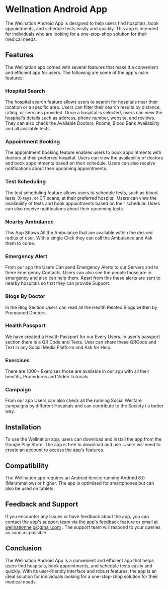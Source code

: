 # Wellnation Android App
The Wellnation Android App is designed to help users find hospitals, book appointments, and schedule tests easily and quickly. This app is intended for individuals who are looking for a one-stop-shop solution for their medical needs.

## Features
The Wellnation app comes with several features that make it a convenient and efficient app for users. The following are some of the app's main features:

### Hospital Search
The hospital search feature allows users to search for hospitals near their location or a specific area. Users can filter their search results by distance, rating, or services provided. Once a hospital is selected, users can view the hospital's details such as address, phone number, website, and reviews. They can also check the Available Doctors, Rooms, Blood Bank Availability and all available tests.

### Appointment Booking
The appointment booking feature enables users to book appointments with doctors at their preferred hospital. Users can view the availability of doctors and book appointments based on their schedule. Users can also receive notifications about their upcoming appointments.

### Test Scheduling
The test scheduling feature allows users to schedule tests, such as blood tests, X-rays, or CT scans, at their preferred hospital. Users can view the availability of tests and book appointments based on their schedule. Users can also receive notifications about their upcoming tests.

### Nearby Ambulance
This App Shows All the Ambulance that are available within the desired radius of user. With a single Click they can call the Ambulance and Ask them to come.

### Emergency Alert
From our app the Users Can send Emergency Alerts to our Servers and to there Emergency Contacts. Users can also see the people those are in emergency and also can help them. Apart from this these alerts are sent to nearby hospitals so that they can provide Support.

### Blogs By Doctor
In the Blog Section Users can read all the Health Related Blogs written by Pronouned Doctors.

### Health Passport
We have created a Health Passport for our Every Users. In user's passport section there is a QR Code and Texts. User can share these QRCode and Text in any Social Media Platform and Ask for Help.

### Exercises
There are 1000+ Exercises those are available in our app with all their benifits, Procedures and Video Tutorials.

### Campaign
From our app Users can also check all the running Social Wellfare campaigns by different Hospitals and can contribute to the Society i a better way.

## Installation
To use the Wellnation app, users can download and install the app from the Google Play Store. The app is free to download and use. Users will need to create an account to access the app's features.

## Compatibility
The Wellnation app requires an Android device running Android 6.0 (Marshmallow) or higher. The app is optimized for smartphones but can also be used on tablets.

## Feedback and Support
If you encounter any issues or have feedback about the app, you can contact the app's support team via the app's feedback feature or email at wellnationhelp@gmail.com . The support team will respond to your queries as soon as possible.

## Conclusion
The Wellnation Android App is a convenient and efficient app that helps users find hospitals, book appointments, and schedule tests easily and quickly. With its user-friendly interface and robust features, the app is an ideal solution for individuals looking for a one-stop-shop solution for their medical needs.
